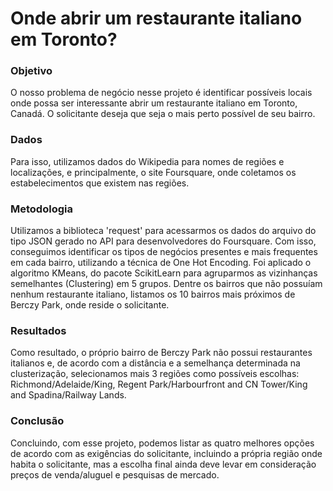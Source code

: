 # Onde abrir um restaurante italiano em Toronto?

### Objetivo
O nosso problema de negócio nesse projeto é identificar possíveis locais onde possa ser interessante abrir um restaurante italiano em Toronto, Canadá. O solicitante deseja que seja o mais perto possível de seu bairro.

### Dados
Para isso, utilizamos dados do Wikipedia para nomes de regiões e localizações, e principalmente, o site Foursquare, onde coletamos os estabelecimentos que existem nas regiões.

### Metodologia
Utilizamos a biblioteca 'request' para acessarmos os dados do arquivo do tipo JSON gerado no API para desenvolvedores do Foursquare.
Com isso, conseguimos identificar os tipos de negócios presentes e mais frequentes em cada bairro, utilizando a técnica de One Hot Encoding.
Foi aplicado o algoritmo KMeans, do pacote ScikitLearn para agruparmos as vizinhanças semelhantes (Clustering) em 5 grupos.
Dentre os bairros que não possuíam nenhum restaurante italiano, listamos os 10 bairros mais próximos de Berczy Park, onde reside o solicitante.

### Resultados
Como resultado, o próprio bairro de Berczy Park não possui restaurantes italianos e, de acordo com a distância e a semelhança determinada na clusterização, selecionamos mais 3 regiões como possíveis escolhas: Richmond/Adelaide/King, Regent Park/Harbourfront and CN Tower/King and Spadina/Railway Lands.

### Conclusão
Concluindo, com esse projeto, podemos listar as quatro melhores opções de acordo com as exigências do solicitante, incluindo a própria região onde habita o solicitante, mas a escolha final ainda deve levar em consideração preços de venda/aluguel e pesquisas de mercado.
